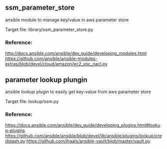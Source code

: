 ## ssm_parameter_store
ansible module to manage key/value in aws parameter store

Target file: library/ssm_parameter_store.py

### Reference: 

http://docs.ansible.com/ansible/dev_guide/developing_modules.html
https://github.com/ansible/ansible-modules-extras/blob/devel/cloud/amazon/ec2_vpc_nacl.py

## parameter lookup plungin
ansible lookup plugin to easily get key-value from aws parameter store

Target file: lookup/ssm.py

### Reference:

https://docs.ansible.com/ansible/dev_guide/developing_plugins.html#lookup-plugins
https://github.com/ansible/ansible/blob/devel/lib/ansible/plugins/lookup/credstash.py
https://github.com/jhaals/ansible-vault/blob/master/vault.py
